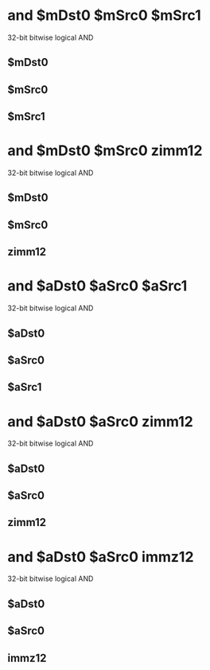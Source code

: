 # and $mDst0 $mSrc0 $mSrc1

32-bit bitwise logical AND


## $mDst0

## $mSrc0

## $mSrc1

# and $mDst0 $mSrc0 zimm12

32-bit bitwise logical AND


## $mDst0

## $mSrc0

## zimm12

# and $aDst0 $aSrc0 $aSrc1

32-bit bitwise logical AND


## $aDst0

## $aSrc0

## $aSrc1

# and $aDst0 $aSrc0 zimm12

32-bit bitwise logical AND


## $aDst0

## $aSrc0

## zimm12

# and $aDst0 $aSrc0 immz12

32-bit bitwise logical AND


## $aDst0

## $aSrc0

## immz12

